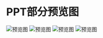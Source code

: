 # PPT部分预览图
![预览图](https://github.com/ioslide/image/blob/master/6.gif)
![预览图](https://github.com/ioslide/image/blob/master/3.gif)
![预览图](https://github.com/ioslide/image/blob/master/213.gif)
![预览图](https://github.com/ioslide/image/blob/master/9.gif)
